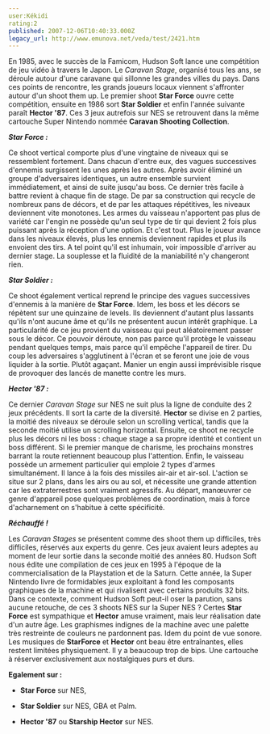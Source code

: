 ```yaml
---
user:Kékidi
rating:2
published: 2007-12-06T10:40:33.000Z
legacy_url: http://www.emunova.net/veda/test/2421.htm
---
```

En 1985, avec le succès de la Famicom, Hudson Soft lance une compétition de jeu vidéo à travers le Japon. Le _Caravan Stage_, organisé tous les ans, se déroule autour d'une caravane qui sillonne les grandes villes du pays. Dans ces points de rencontre, les grands joueurs locaux viennent s'affronter autour d'un shoot them up. Le premier shoot **Star Force** ouvre cette compétition, ensuite en 1986 sort **Star Soldier** et enfin l'année suivante paraît **Hector '87**. Ces 3 jeux autrefois sur NES se retrouvent dans la même cartouche Super Nintendo nommée **Caravan Shooting Collection**.  

  

_**Star Force :**_  

  

Ce shoot vertical comporte plus d'une vingtaine de niveaux qui se ressemblent fortement. Dans chacun d'entre eux, des vagues successives d'ennemis surgissent les unes après les autres. Après avoir éliminé un groupe d'adversaires identiques, un autre ensemble survient immédiatement, et ainsi de suite jusqu'au boss. Ce dernier très facile à battre revient à chaque fin de stage. De par sa construction qui recycle de nombreux pans de décors, et de par les attaques répétitives, les niveaux deviennent vite monotones. Les armes du vaisseau n'apportent pas plus de variété car l'engin ne possède qu'un seul type de tir qui devient 2 fois plus puissant après la réception d'une option. Et c'est tout. Plus le joueur avance dans les niveaux élevés, plus les ennemis deviennent rapides et plus ils envoient des tirs. A tel point qu'il est inhumain, voir impossible d'arriver au dernier stage. La souplesse et la fluidité de la maniabilité n'y changeront rien.  

  

_**Star Soldier :**_  

  

Ce shoot également vertical reprend le principe des vagues successives d'ennemis à la manière de **Star Force**. Idem, les boss et les décors se répètent sur une quinzaine de levels. Ils deviennent d'autant plus lassants qu'ils n'ont aucune âme et qu'ils ne présentent aucun intérêt graphique. La particularité de ce jeu provient du vaisseau qui peut aléatoirement passer sous le décor. Ce pouvoir déroute, non pas parce qu'il protège le vaisseau pendant quelques temps, mais parce qu'il empêche l'appareil de tirer. Du coup les adversaires s'agglutinent à l'écran et se feront une joie de vous liquider à la sortie. Plutôt agaçant. Manier un engin aussi imprévisible risque de provoquer des lancés de manette contre les murs.  

  

_**Hector '87 :**_  

  

Ce dernier _Caravan Stage_ sur NES ne suit plus la ligne de conduite des 2 jeux précédents. Il sort la carte de la diversité. **Hector** se divise en 2 parties, la moitié des niveaux se déroule selon un scrolling vertical, tandis que la seconde moitié utilise un scrolling horizontal. Ensuite, ce shoot ne recycle plus les décors ni les boss : chaque stage a sa propre identité et contient un boss différent. Si le premier manque de charisme, les prochains monstres barrant la route retiennent beaucoup plus l'attention. Enfin, le vaisseau possède un armement particulier qui emploie 2 types d'armes simultanément. Il lance à la fois des missiles air-air et air-sol. L'action se situe sur 2 plans, dans les airs ou au sol, et nécessite une grande attention car les extraterrestres sont vraiment agressifs. Au départ, manœuvrer ce genre d'appareil pose quelques problèmes de coordination, mais à force d'acharnement on s'habitue à cette spécificité.  

  

_**Réchauffé !**_  

  

Les _Caravan Stages_ se présentent comme des shoot them up difficiles, très difficiles, réservés aux experts du genre. Ces jeux avaient leurs adeptes au moment de leur sortie dans la seconde moitié des années 80\. Hudson Soft nous édite une compilation de ces jeux en 1995 à l'époque de la commercialisation de la Playstation et de la Saturn. Cette année, la Super Nintendo livre de formidables jeux exploitant à fond les composants graphiques de la machine et qui rivalisent avec certains produits 32 bits. Dans ce contexte, comment Hudson Soft peut-il oser la parution, sans aucune retouche, de ces 3 shoots NES sur la Super NES ? Certes **Star Force** est sympathique et **Hector** amuse vraiment, mais leur réalisation date d'un autre âge. Les graphismes indignes de la machine avec une palette très restreinte de couleurs ne pardonnent pas. Idem du point de vue sonore. Les musiques de **StarForce** et **Hector** ont beau être entraînantes, elles restent limitées physiquement. Il y a beaucoup trop de bips. Une cartouche à réserver exclusivement aux nostalgiques purs et durs.  

  

**Egalement sur :**  

- **Star Force** sur NES,  

- **Star Soldier** sur NES, GBA et Palm.  

- **Hector '87** ou **Starship Hector** sur NES.